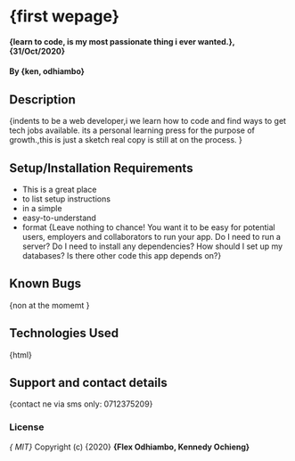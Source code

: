 # {first wepage}
#### {learn to code, is my most passionate thing i ever wanted.}, {31/Oct/2020}
#### By **{ken, odhiambo}**
## Description
{indents to be a web developer,i we learn how to code and find ways to get tech jobs available. its a personal learning press for the purpose of growth.,this is just a sketch real copy is still at on the process. }
## Setup/Installation Requirements
* This is a great place
* to list setup instructions
* in a simple
* easy-to-understand
* format
{Leave nothing to chance! You want it to be easy for potential users, employers and collaborators to run your app. Do I need to run a server? Do I need to install any dependencies? How should I set up my databases? Is there other code this app depends on?}
## Known Bugs
{non at the momemt }
## Technologies Used
{html}
## Support and contact details
{contact ne via sms only: 0712375209}
### License
*{  MIT}*
Copyright (c) {2020} **{Flex Odhiambo, Kennedy Ochieng}**
